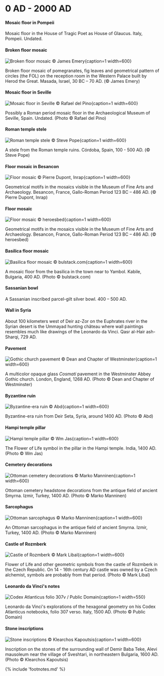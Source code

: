 # 0 AD - 2000 AD

<!-- nopb -->

#### Mosaic floor in Pompeii

Mosaic floor<!-- cite author="Karl" title="House of Tragic Poet as House of Glaucus - Pompeii - Mosaic floor" date="" location="" type="website" href="https://www.flickr.com/photos/70125105@N06/13980198177/" --> in the House of Tragic Poet as House of Glaucus. Italy, Pompeii. Undated.

<!-- endnopb -->
<!-- nopb -->

#### Broken floor mosaic

![Broken floor mosaic © James Emery](./media/mosaic-masada.png){caption=1 width=600}

Broken floor mosaic of pomegranates, fig leaves and geometrical pattern of circles (the FOL) on the reception room in the Western Palace built by Herod the Great. Masada, Israel, 30 BC – 70 AD. (© James Emery<!-- cite author="James Emery" title="Masada mosaic" date="" location="" type="website" href="https://www.flickr.com/photos/emeryjl/511119765/" -->)

<!-- endnopb -->
<!-- nopb -->

#### Mosaic floor in Seville

![Mosaic floor in Seville © Rafael del Pino](./media/mosaic-seville.jpg){caption=1 width=600}

Possibly a Roman period mosaic floor in the Archaeological Museum of Seville, Spain. Undated. (Photo © Rafael del Pino)

<!-- endnopb -->
<!-- nopb -->

#### Roman temple stele

![Roman temple stele © Steve Pope](./media/temple-stele.png){caption=1 width=600}

A stele from the Roman temple ruins. Córdoba, Spain, 100 - 500 AD. (© Steve Pope)

<!-- endnopb -->
<!-- nopb -->

#### Floor mosaic in Besancon

![Floor mosaic © Pierre Dupont, Inrap](./media/mosaic-besancon.jpg){caption=1 width=600}

Geometrical motifs in the mosaics visible in the Museum of Fine Arts and Archaeology. Besancon, France, Gallo-Roman Period 123 BC – 486 AD. (© Pierre Dupont, Inrap)

<!-- endnopb -->
<!-- nopb -->

#### Floor mosaic

![Floor mosaic © heroesbed](./media/mosaic-besancon2.jpg){caption=1 width=600}

Geometrical motifs in the mosaics visible in the Museum of Fine Arts and Archaeology. Besancon, France, Gallo-Roman Period 123 BC – 486 AD. (© heroesbed)

<!-- endnopb -->
<!-- nopb -->

#### Basilica floor mosaic

![Basilica floor mosaic © bulstack.com](./media/mosaic-kabile.jpg){caption=1 width=600}

A mosaic floor from the basilica in the town near to Yambol. Kabile, Bulgaria, 400 AD. (Photo © bulstack.com)

<!-- endnopb -->
<!-- nopb -->

#### Sassanian bowl

A Sassanian inscribed parcel-gilt silver bowl<!-- cite author="christies.com" title="A Sassanian parcel-gilt silver inscribed bowl" date="" location="" type="website" href="http://www.christies.com/lotfinder/lot/a-sassanian-parcel-gilt-silver-inscribed-bowl-circa-4889595-details.aspx?from=salesummary&intObjectID=4889595&sid=f97f75db-2294-4737-9d76-ad1ae546e8d2" -->. 400 – 500 AD.

<!-- endnopb -->
<!-- nopb -->

#### Wall in Syria

About 100 kilometers west of Deir az-Zor on the Euphrates river in the Syrian desert is the Ummayad hunting château where wall paintings<!-- cite author="Hans-Christian" title="Picture of temple ruins in Qasr al-Hair ash-Sharqi" date="" location="" type="website" href="https://www.flickr.com/photos/7283893@N05/5230474741/in/faves-48694711@N03/" --> resembles much like drawings of the Leonardo da Vinci. Qasr al-Hair ash-Sharqi, 729 AD.

<!-- endnopb -->
<!-- nopb -->

#### Pavement

![Gothic church pavement © Dean and Chapter of Westminster](./media/church-pavement.jpg){caption=1 width=600}

A multicolor opaque glass _Cosmati_ pavement in the Westminster Abbey<!-- cite author="westminster-abbey.org" title="Westminster Abbey conservation" date="" location="" type="website" href="http://www.westminster-abbey.org/conservation" --> Gothic church. London, England, 1268 AD. (Photo © Dean and Chapter of Westminster)

<!-- endnopb -->
<!-- nopb -->

#### Byzantine ruin

![Byzantine-era ruin © Abd](./media/syria-der-sita.jpg){caption=1 width=600}

Byzantine-era ruin from Deir Seta, Syria, around 1400 AD. (Photo © Abd)

<!-- endnopb -->
<!-- nopb -->

#### Hampi temple pillar

![Hampi temple pillar © Wm Jas](./media/hampi-pillar.png){caption=1 width=600}

The Flower of Life symbol in the pillar in the Hampi temple<!-- cite author="wikipedia.org" title="Hampi temple" date="" location="" type="website" href="https://en.wikipedia.org/wiki/Hampi" -->. India, 1400 AD. (Photo © Wm Jas)

<!-- endnopb -->
<!-- nopb -->

#### Cemetery decorations

![Ottoman cemetery decorations © Marko Manninen](./media/ottoman-cemetery.png){caption=1 width=600}

Ottoman cemetery headstone decorations from the antique field of ancient Smyrna. Izmir, Turkey, 1400 AD. (Photo © Marko Manninen)

<!-- endnopb -->
<!-- nopb -->

#### Sarcophagus

![Ottoman sarcophagus © Marko Manninen](./media/ottoman-sargofagus.png){caption=1 width=600}

An Ottoman sarcophagus in the antique field of ancient Smyrna. Izmir, Turkey, 1400 AD. (Photo © Marko Manninen)

<!-- endnopb -->
<!-- nopb -->

#### Castle of Rozmberk

![Castle of Rozmberk © Mark Libal](./media/castle-rozmberk.jpg){caption=1 width=600}

Flower of Life and other geometric symbols from the castle of Rozmberk<!-- cite author="wikipedia.org" title="Castle of Rozmberk" date="" location="" type="website" href="https://en.wikipedia.org/wiki/Rožmberk_Castle" --> in the Czech Republic. On 14 - 16th century AD castle was owned by a Czech alchemist, symbols are probably from that period. (Photo © Mark Libal)

<!-- endnopb -->
<!-- nopb -->

#### Leonardo da Vinci's notes

![Codex Atlanticus folio 307v / Public Domain](./media/da-vinci-notes.jpg){caption=1 width=550}

Leonardo da Vinci's explorations of the hexagonal geometry on his Codex Atlanticus<!-- cite author="wikipedia.org" title="Codex Atlanticus" date="" location="" type="website" href="https://en.wikipedia.org/wiki/Codex_Atlanticus" --> notebooks, folio 307 verso<!-- cite author="wikimedia.org" title="Codex Atlanticus, folio 307 verso" date="" location="" type="website" href="https://commons.wikimedia.org/wiki/File:Leonardo_da_Vinci_%E2%80%93_Codex_Atlanticus_folio_307v.jpg" -->. Italy, 1500 AD. (Photo © Public Domain)

<!-- endnopb -->
<!-- nopb -->

#### Stone inscriptions

![Stone inscriptions © Klearchos Kapoutsis](./media/demir-baba-teke.jpg){caption=1 width=600}

Inscription on the stones of the surrounding wall of Demir Baba Teke, Alevi mausoleum near the village of Sveshtari, in northeastern Bulgaria, 1600 AD. (Photo © Klearchos Kapoutsis<!-- cite author="Klearchos Kapoutsis" title="Демир Баба Теке" date="" location="" type="website" href="https://www.flickr.com/photos/klearchos/5547766357/in/photostream/" -->)

<!-- endnopb -->

{% include 'footnotes.md' %}
